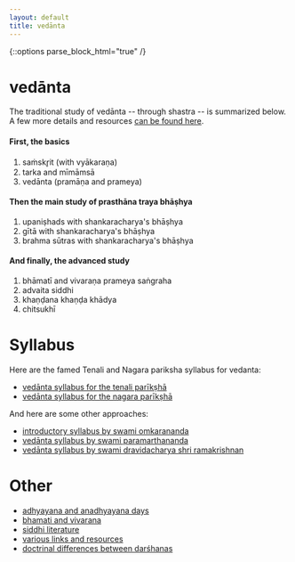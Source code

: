 ```yaml
---
layout: default
title: vedānta
---
```


{::options parse_block_html="true" /}

# vedānta

The traditional study of vedānta -- through shastra -- is summarized below.  
A few more details and resources [can be found here](pages/approach).

#### First, the basics

1. saṁskr̥it (with vyākaraṇa)
2. tarka and mīmāmsā
3. vedānta (pramāṇa and prameya)

#### Then the main study of prasthāna traya bhāṣhya

1. upaniṣhads with shankaracharya's bhāṣhya
2. gītā with shankaracharya's bhāṣhya
3. brahma sūtras with shankaracharya's bhāṣhya

#### And finally, the advanced study

1. bhāmatī and vivaraṇa prameya saṅgraha
2. advaita siddhi
3. khaṇḍana khaṇḍa khādya
4. chitsukhī

# Syllabus

Here are the famed Tenali and Nagara pariksha syllabus for vedanta:

- [vedānta syllabus for the tenali parīkṣhā](pages/syllabus/tenali)
- [vedānta syllabus for the nagara parīkṣhā](pages/syllabus/nagara)

And here are some other approaches:

- [introductory syllabus by swami omkarananda](pages/syllabus/atmavidya)
- [vedānta syllabus by swami paramarthananda](pages/syllabus/paramartha)
- [vedānta syllabus by swami dravidacharya shri ramakrishnan](pages/syllabus/shastranethralaya)


# Other

- [adhyayana and anadhyayana days](pages/anadhyayana)
- [bhamati and vivarana](pages/bhamati_vivarana)
- [siddhi literature](pages/siddhi)
- [various links and resources](pages/links)
- [doctrinal differences between darśhanas][mm-dd]

[mm-dd]: https://archive.org/details/ManameyodayaAnElementaryTreatiseOfMimansaOfNarayana1933TheosophicalPublishingHouse/page/n39
